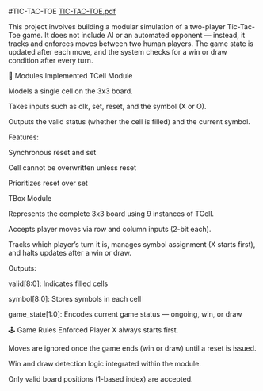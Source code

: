 #TIC-TAC-TOE
[TIC-TAC-TOE.pdf](https://github.com/user-attachments/files/20297959/TIC-TAC-TOE.pdf)

This project involves building a modular simulation of a two-player Tic-Tac-Toe game. It does not include AI or an automated opponent — instead, it tracks and enforces moves between two human players. The game state is updated after each move, and the system checks for a win or draw condition after every turn.

🧩 Modules Implemented TCell Module

Models a single cell on the 3x3 board.

Takes inputs such as clk, set, reset, and the symbol (X or O).

Outputs the valid status (whether the cell is filled) and the current symbol.

Features:

Synchronous reset and set

Cell cannot be overwritten unless reset

Prioritizes reset over set

TBox Module

Represents the complete 3x3 board using 9 instances of TCell.

Accepts player moves via row and column inputs (2-bit each).

Tracks which player’s turn it is, manages symbol assignment (X starts first), and halts updates after a win or draw.

Outputs:

valid[8:0]: Indicates filled cells

symbol[8:0]: Stores symbols in each cell

game_state[1:0]: Encodes current game status — ongoing, win, or draw

🕹 Game Rules Enforced Player X always starts first.

Moves are ignored once the game ends (win or draw) until a reset is issued.

Win and draw detection logic integrated within the module.

Only valid board positions (1-based index) are accepted.

